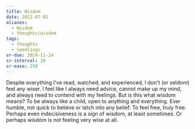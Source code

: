 ```yaml
---
title: Wisdom
date: 2022-07-02
aliases:
  - Wisdom
  - thoughts/wisdom
tags:
  - thoughts
  - seedlings
sr-due: 2024-11-24
sr-interval: 28
sr-ease: 250
---
```

Despite everything I've read, watched, and experienced, I don't (or seldom) feel any wiser. I feel like I always need advice, cannot make up my mind, and always need to contend with my feelings. But is this what wisdom means? To be always like a child, open to anything and everything. Ever humble, not quick to believe or latch into any belief. To feel free, truly free. Perhaps even indecisiveness is a sign of wisdom, at least sometimes. Or perhaps wisdom is not feeling very wise at all.